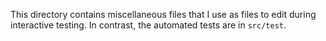 This directory contains miscellaneous files that I use as files
to edit during interactive testing.  In contrast, the automated
tests are in `src/test`.
